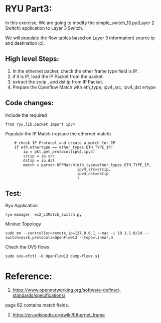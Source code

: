 RYU Part3:
=========

In this exercise, We are going to modify the simple_switch_13.py(Layer 2 Switch) application to Layer 3 Switch.

We will populate the flow tables based on Layer 3 information( source ip and destination ip).

## High level Steps:

1. In the ethernet packet, check the ether frame type field is IP.
2. if it is IP, load the IP Packet from the packet.
3. extract the srcip , and dst ip from IP Packet.
4. Prepare the Openflow Match  with  eth_type, ipv4_src, ipv4_dst ertype


## Code changes:


Include the required
```
from ryu.lib.packet import ipv4
```

Populate the IP Match (replace the ethernet match)

```
    # check IP Protocol and create a match for IP
    if eth.ethertype == ether_types.ETH_TYPE_IP:
        ip = pkt.get_protocol(ipv4.ipv4)
        srcip = ip.src
        dstip = ip.dst
        match = parser.OFPMatch(eth_type=ether_types.ETH_TYPE_IP,
                                ipv4_src=srcip,
                                ipv4_dst=dstip
                                )
```


## Test:

Ryu Application

```
ryu-manager  ex2_L3Match_switch.py

```

Mininet Topology

```
sudo mn --controller=remote,ip=127.0.0.1 --mac -i 10.1.1.0/24 --switch=ovsk,protocols=OpenFlow13 --topo=linear,4 

```

Check the OVS flows


```
sudo ovs-ofctl -O OpenFlow13 dump-flows s1
```


# Reference:

1. https://www.opennetworking.org/software-defined-standards/specifications/

page 62 contains match fields.

2. https://en.wikipedia.org/wiki/Ethernet_frame
